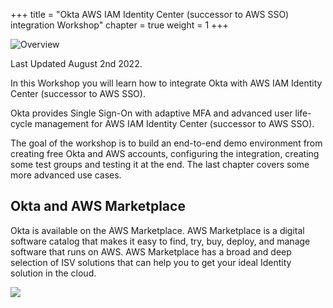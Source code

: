 +++
title = "Okta AWS IAM Identity Center (successor to AWS SSO) integration Workshop"
chapter = true
weight = 1
+++

![Overview](/images/okta_logo.png)

Last Updated August 2nd 2022.

In this Workshop you will learn how to integrate Okta with AWS IAM Identity Center (successor to AWS SSO).

Okta provides Single Sign-On with adaptive MFA and advanced user life-cycle management for AWS IAM Identity Center (successor to AWS SSO).

The goal of the workshop is to build an end-to-end demo environment from creating free Okta and AWS accounts, configuring the integration, creating some test groups and testing it at the end. The last chapter covers some more advanced use cases.

## Okta and AWS Marketplace
Okta is available on the AWS Marketplace. AWS Marketplace is a digital software catalog that makes it easy to find, try, buy, deploy, and manage software that runs on AWS. AWS Marketplace has a broad and deep selection of ISV solutions that can help you to get your ideal Identity solution in the cloud.

<a href="https://aws.amazon.com/marketplace/pp/prodview-r4vzqg4bgndda?sr=0-1&ref_=beagle&applicationId=AWSMPContessa" target="_blank"><img src="/images/available-in-awsmp-badge.png"></a>
